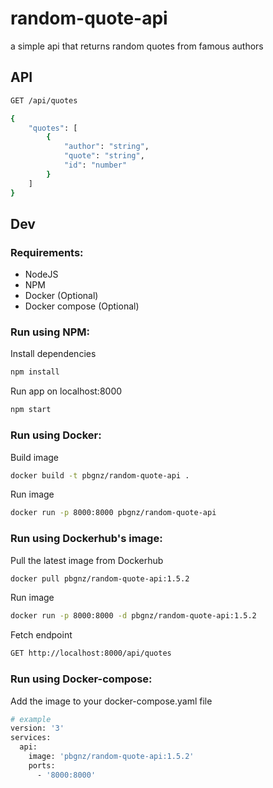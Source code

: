 # random-quote-api
a simple api that returns random quotes from famous authors   

## API
```bash
GET /api/quotes
```

```bash
{
    "quotes": [
        {
            "author": "string",
            "quote": "string",
            "id": "number"
        }
    ]
}
```

## Dev

### Requirements:
- NodeJS
- NPM
- Docker (Optional)
- Docker compose (Optional)

### Run using NPM:  

Install dependencies
```bash
npm install
```
Run app on localhost:8000
```BASH
npm start
```

### Run using Docker: 

Build image
```bash
docker build -t pbgnz/random-quote-api .
```
Run image
```bash
docker run -p 8000:8000 pbgnz/random-quote-api
```

### Run using Dockerhub's image:

Pull the latest image from Dockerhub
```bash
docker pull pbgnz/random-quote-api:1.5.2
```
Run image
```bash
docker run -p 8000:8000 -d pbgnz/random-quote-api:1.5.2
```
Fetch endpoint
```bash
GET http://localhost:8000/api/quotes
```

### Run using Docker-compose:

Add the image to your docker-compose.yaml file
```bash
# example
version: '3'
services:
  api:
    image: 'pbgnz/random-quote-api:1.5.2'
    ports:
      - '8000:8000'
```
